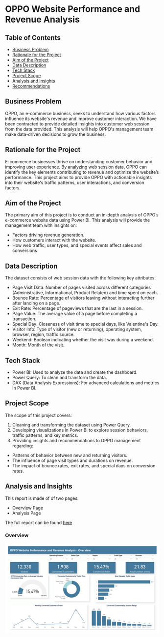 # OPPO Website Performance and Revenue Analysis

## Table of Contents

- [Business Problem](#business-problem)
- [Rationale for the Project](#rationale-for-the-project)
- [Aim of the Project](#aim-of-the-project)
- [Data Description](#data-description)
- [Tech Stack](#tech-stack)
- [Project Scope](#project-scope)
- [Analysis and Insights](#analysis-and-insights)
- [Recommendations](#recommendations)

## Business Problem
OPPO, an e-commerce business, seeks to understand how various factors influence its website's revenue and improve customer interaction. We have been contracted to provide detailed insights into customer web session from the data provided. This analysis will help OPPO's management team make data-driven decisions to grow the business.

## Rationale for the Project
E-commerce businesses thrive on understanding customer behavior and improving user experience. By analyzing web session data, OPPO can identify the key elements contributing to revenue and optimize the website’s performance. This project aims to provide OPPO with actionable insights into their website's traffic patterns, user interactions, and conversion factors.

## Aim of the Project
The primary aim of this project is to conduct an in-depth analysis of OPPO’s e-commerce website data using Power BI. This analysis will provide the management team with insights on:

- Factors driving revenue generation.
- How customers interact with the website.
- How web traffic, user types, and special events affect sales and conversions

## Data Description
The dataset consists of web session data with the following key attributes:

- Page Visit Data: Number of pages visited across different categories (Administrative, Informational, Product Related) and time spent on each.
- Bounce Rate: Percentage of visitors leaving without interacting further after landing on a page.
- Exit Rate: Percentage of pageviews that are the last in a session.
- Page Value: The average value of a page before completing a transaction.
- Special Day: Closeness of visit time to special days, like Valentine's Day.
- Visitor Info: Type of visitor (new or returning), operating system, browser, region, traffic source.
- Weekend: Boolean indicating whether the visit was during a weekend.
- Month: Month of the visit.

## Tech Stack
- Power BI: Used to analyze the data and create the dashboard.
- Power Query: To clean and transform the data.
- DAX (Data Analysis Expressions): For advanced calculations and metrics in Power BI.

## Project Scope
The scope of this project covers:

1. Cleaning and transforming the dataset using Power Query.
2. Developing visualizations in Power BI to explore session behaviors, traffic patterns, and key metrics.
3. Providing insights and recommendations to OPPO management regarding:
- Patterns of behavior between new and returning visitors.
- The influence of page visit types and durations on revenue.
- The impact of bounce rates, exit rates, and special days on conversion rates.

## Analysis and Insights
This report is made of of two pages:
- Overview Page
- Analysis Page

The full report can be found [here]()

### Overview
![](Overview.png)
